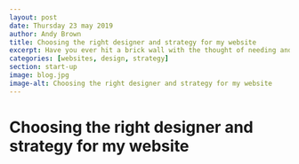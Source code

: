 ```yaml
---
layout: post
date: Thursday 23 may 2019
author: Andy Brown
title: Choosing the right designer and strategy for my website
excerpt: Have you ever hit a brick wall with the thought of needing and starting a website from zero? well here is a little guide for you to get your digital project off the ground.
categories: [websites, design, strategy]
section: start-up
image: blog.jpg
image-alt: Choosing the right designer and strategy for my website
---
```



# Choosing the right designer and strategy for my website